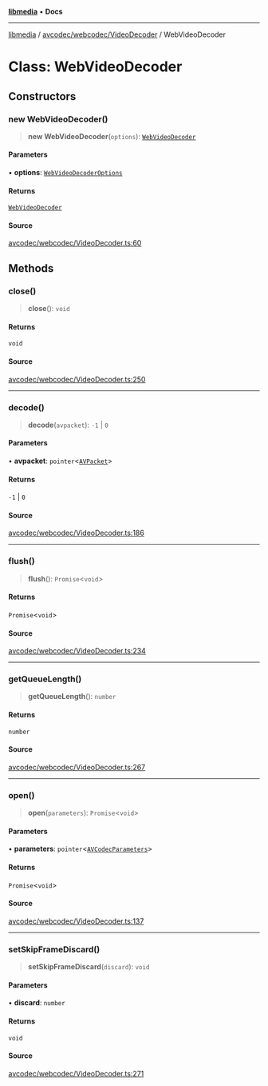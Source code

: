 [**libmedia**](../../../../README.md) • **Docs**

***

[libmedia](../../../../README.md) / [avcodec/webcodec/VideoDecoder](../README.md) / WebVideoDecoder

# Class: WebVideoDecoder

## Constructors

### new WebVideoDecoder()

> **new WebVideoDecoder**(`options`): [`WebVideoDecoder`](WebVideoDecoder.md)

#### Parameters

• **options**: [`WebVideoDecoderOptions`](../type-aliases/WebVideoDecoderOptions.md)

#### Returns

[`WebVideoDecoder`](WebVideoDecoder.md)

#### Source

[avcodec/webcodec/VideoDecoder.ts:60](https://github.com/zhaohappy/libmedia/blob/b4bb608d2b1c00d036d73fc8d222b1a97be53694/src/avcodec/webcodec/VideoDecoder.ts#L60)

## Methods

### close()

> **close**(): `void`

#### Returns

`void`

#### Source

[avcodec/webcodec/VideoDecoder.ts:250](https://github.com/zhaohappy/libmedia/blob/b4bb608d2b1c00d036d73fc8d222b1a97be53694/src/avcodec/webcodec/VideoDecoder.ts#L250)

***

### decode()

> **decode**(`avpacket`): `-1` \| `0`

#### Parameters

• **avpacket**: `pointer`\<[`AVPacket`](../../../../avutil/struct/avpacket/classes/AVPacket.md)\>

#### Returns

`-1` \| `0`

#### Source

[avcodec/webcodec/VideoDecoder.ts:186](https://github.com/zhaohappy/libmedia/blob/b4bb608d2b1c00d036d73fc8d222b1a97be53694/src/avcodec/webcodec/VideoDecoder.ts#L186)

***

### flush()

> **flush**(): `Promise`\<`void`\>

#### Returns

`Promise`\<`void`\>

#### Source

[avcodec/webcodec/VideoDecoder.ts:234](https://github.com/zhaohappy/libmedia/blob/b4bb608d2b1c00d036d73fc8d222b1a97be53694/src/avcodec/webcodec/VideoDecoder.ts#L234)

***

### getQueueLength()

> **getQueueLength**(): `number`

#### Returns

`number`

#### Source

[avcodec/webcodec/VideoDecoder.ts:267](https://github.com/zhaohappy/libmedia/blob/b4bb608d2b1c00d036d73fc8d222b1a97be53694/src/avcodec/webcodec/VideoDecoder.ts#L267)

***

### open()

> **open**(`parameters`): `Promise`\<`void`\>

#### Parameters

• **parameters**: `pointer`\<[`AVCodecParameters`](../../../../avutil/struct/avcodecparameters/classes/AVCodecParameters.md)\>

#### Returns

`Promise`\<`void`\>

#### Source

[avcodec/webcodec/VideoDecoder.ts:137](https://github.com/zhaohappy/libmedia/blob/b4bb608d2b1c00d036d73fc8d222b1a97be53694/src/avcodec/webcodec/VideoDecoder.ts#L137)

***

### setSkipFrameDiscard()

> **setSkipFrameDiscard**(`discard`): `void`

#### Parameters

• **discard**: `number`

#### Returns

`void`

#### Source

[avcodec/webcodec/VideoDecoder.ts:271](https://github.com/zhaohappy/libmedia/blob/b4bb608d2b1c00d036d73fc8d222b1a97be53694/src/avcodec/webcodec/VideoDecoder.ts#L271)
